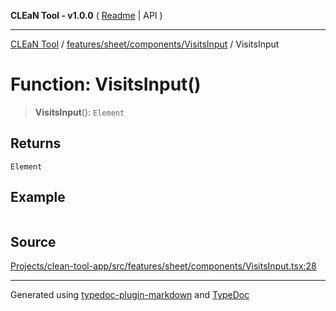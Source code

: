 **CLEaN Tool - v1.0.0** ( [Readme](../../../../../README.md) \| API )

***

[CLEaN Tool](../../../../../modules.md) / [features/sheet/components/VisitsInput](../README.md) / VisitsInput

# Function: VisitsInput()

> **VisitsInput**(): `Element`

## Returns

`Element`

## Example

```ts

```

## Source

[Projects/clean-tool-app/src/features/sheet/components/VisitsInput.tsx:28](https://github.com/yuckyh/clean-tool-app/)

***

Generated using [typedoc-plugin-markdown](https://www.npmjs.com/package/typedoc-plugin-markdown) and [TypeDoc](https://typedoc.org/)
